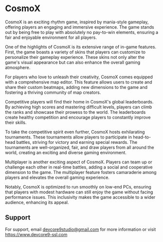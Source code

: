
# CosmoX

CosmoX is an exciting rhythm game, inspired by mania-style gameplay, offering players an engaging and immersive experience. The game stands out by being free to play with absolutely no pay-to-win elements, ensuring a fair and enjoyable environment for all players.

One of the highlights of CosmoX is its extensive range of in-game features. First, the game boasts a variety of skins that players can customize to personalize their gameplay experience. These skins not only alter the game's visual appearance but can also enhance the overall gaming atmosphere.

For players who love to unleash their creativity, CosmoX comes equipped with a comprehensive map editor. This feature allows users to create and share their custom beatmaps, adding new dimensions to the game and fostering a thriving community of map creators.

Competitive players will find their home in CosmoX's global leaderboards. By achieving high scores and mastering difficult levels, players can climb the ranks and showcase their prowess to the world. The leaderboards create healthy competition and encourage players to constantly improve their skills.

To take the competitive spirit even further, CosmoX hosts exhilarating tournaments. These tournaments allow players to participate in head-to-head battles, striving for victory and earning special rewards. The tournaments are well-organized, fair, and draw players from all around the world, creating an exciting and diverse gaming environment.

Multiplayer is another exciting aspect of CosmoX. Players can team up or challenge each other in real-time battles, adding a social and cooperative dimension to the game. The multiplayer feature fosters camaraderie among players and elevates the overall gaming experience.

Notably, CosmoX is optimized to run smoothly on low-end PCs, ensuring that players with modest hardware can still enjoy the game without facing performance issues. This inclusivity makes the game accessible to a wider audience, enhancing its appeal.


## Support

For support, email devcore9studio@gmail.com for more information or visit https://www.devcore9-ssl.com
